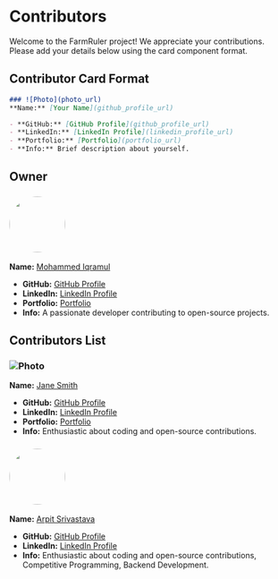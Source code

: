 # Contributors

Welcome to the FarmRuler project! We appreciate your contributions. Please add your details below using the card component format.

## Contributor Card Format

```markdown
### ![Photo](photo_url)
**Name:** [Your Name](github_profile_url)

- **GitHub:** [GitHub Profile](github_profile_url)
- **LinkedIn:** [LinkedIn Profile](linkedin_profile_url)
- **Portfolio:** [Portfolio](portfolio_url)
- **Info:** Brief description about yourself.
```

## Owner

### <img src="https://avatars.githubusercontent.com/u/153977920?v=4" width="100" height="100" style="border-radius: 50%;">
**Name:** [Mohammed Iqramul](https://github.com/johndoe)

- **GitHub:** [GitHub Profile](https://github.com/mohammed-iqramul)
- **LinkedIn:** [LinkedIn Profile](https://linkedin.com/in/mohammed-iqramul)
- **Portfolio:** [Portfolio](https://mohammed-iqramul.github.io)
- **Info:** A  passionate developer contributing to open-source projects.

## Contributors List

 

### ![Photo](https://example.com/photo.jpg)
**Name:** [Jane Smith](https://github.com/janesmith)

- **GitHub:** [GitHub Profile](https://github.com/janesmith)
- **LinkedIn:** [LinkedIn Profile](https://linkedin.com/in/janesmith)
- **Portfolio:** [Portfolio](https://janesmith.com)
- **Info:** Enthusiastic about coding and open-source contributions.

### <img src="https://avatars.githubusercontent.com/u/151747267?v=4" width="100" height="100" style="border-radius: 50%;">
**Name:** [Arpit Srivastava](https://www.github.com/arpit529srivastava)

- **GitHub:** [GitHub Profile](https://www.github.com/arpit529srivastava)
- **LinkedIn:** [LinkedIn Profile](https://www.linkedin.com/in/arpitsrivastava529/)
- **Info:** Enthusiastic about coding and open-source contributions, Competitive Programming, Backend Development.